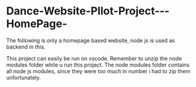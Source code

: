 # Dance-Website-PIlot-Project---HomePage-
The following is only a homepage based website, node js is used as backend in this. 


This project can easily be run on vscode.
Remember to unzip the node modules folder while u run this project. 
The node modules folder contains all node js modules, since they were too much in number i had to zip them unfortunately. 
